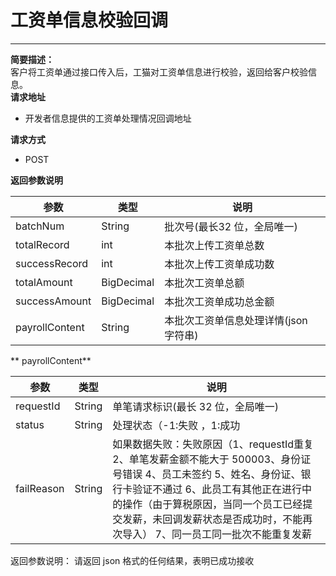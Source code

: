 # 工资单信息校验回调

---

**简要描述：**  
    客户将工资单通过接口传入后，工猫对工资单信息进行校验，返回给客户校验信息。  
**请求地址**

* 开发者信息提供的工资单处理情况回调地址  

**请求方式**
* POST

**返回参数说明**

|参数     | 类型 | 说明  |
|---------|----|-------|
|batchNum|String|批次号(最长32 位，全局唯一)    | 
|totalRecord|int|本批次上传工资单总数 |
|successRecord|int|本批次上传工资单成功数    |  
|totalAmount|BigDecimal|本批次工资单总额| 
|successAmount|BigDecimal|本批次工资单成功总金额| 
|payrollContent|String|本批次工资单信息处理详情(json 字符串)|


** payrollContent**

|参数     | 类型 | 说明  
|---------|------|-------|
|requestId|String|   单笔请求标识(最长 32 位，全局唯一)    |
|status |String| 处理状态（-1:失败 ，1:成功   | 
|failReason|String| 如果数据失败：失败原因（1、requestId重复 2、单笔发薪金额不能大于 500003、身份证号错误 4、员工未签约 5、姓名、身份证、银行卡验证不通过 6、此员工有其他正在进行中的操作（由于算税原因，当同一个员工已经提交发薪，未回调发薪状态是否成功时，不能再次导入）  7、同一员工同一批次不能重复发薪 | 

返回参数说明：
请返回 json 格式的任何结果，表明已成功接收
